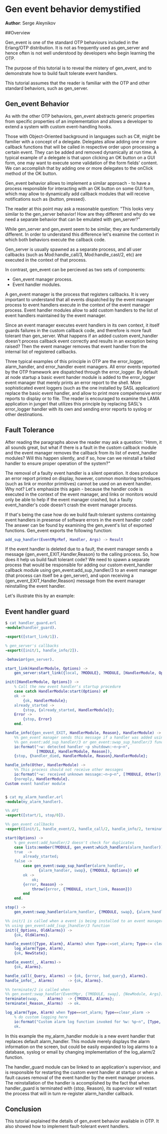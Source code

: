 # Gen event behavior demystified

**Author**: Serge Aleynikov <saleyn at gmail.com>

##Overview
  
Gen_event is one of the standard OTP behaviours included in the Erlang/OTP distribution. It is not as frequently used as gen_server and hence often is not well understood by developers who begin learning the OTP.

The purpose of this tutorial is to reveal the mistery of gen_event, and to demonstrate how to build fault tolerate event handlers.

This tutorial assumes that the reader is familiar with the OTP and other standard behaviors, such as gen_server.

## Gen_event Behavior
  
As with the other OTP behaviors, gen_event abstracts generic properties from specific properties of an implementation and allows a developer to extend a system with custom event-handling hooks.

Those with Object-Oriented background in languages such as C#, might be familier with a concept of a delegate. Delegates allow adding one or more callback functions that will be called in respective order upon processing a certain event. They can be added and removed dynamically at run time. A typical example of a delegate is that upon clicking an OK button on a GUI form, one may want to execute some validation of the form fields' content. We can accomplish that by adding one or more delegates to the onClick method of the OK button.

Gen_event behavior allows to implement a similar approach - to have a process responsible for interacting with an OK button on some GUI form, which may allow to dynamically add callback modules that will receive notifications such as {button, pressed}.

The reader at this point may ask a reasonable question: "This looks very similar to the gen_server behavior! How are they different and why do we need a separate behavior that can be emulated with gen_server?"

While gen_server and gen_event seem to be similar, they are fundamentally different. In order to understand this difference let's examine the context in which both behaviors execute the callback code.

Gen_server is usually spawned as a separate process, and all user callbacks (such as Mod:handle_call/3, Mod:handle_cast/2, etc) are executed in the context of that process.

In contrast, gen_event can be percieved as two sets of components:

- Gen_event manager process.
- Event handler modules.
  
A gen_event manager is the process that registers callbacks. It is very important to understand that all events dispatched by the event manager process to event handlers execute in the context of the event manager process. Event handler modules allow to add custom handlers to the list of event handlers maintained by the event manager.

Since an event manager executes event handlers in its own context, it itself guards failures in the custom callback code, and therefore is more fault tolerant than gen_server. What happens if an added custom event_handler doesn't process callback event correctly and results in an exception being raised? Then the event manager removes that event handler from the internal list of registered callbacks.

Three typical examples of this principle in OTP are the error_logger, alarm_handler, and error_handler event managers. All error events reported by the OTP framework are dispatched through the error_logger. By default at node startup a basic event hander module is added to the error_logger event manager that merely prints an error report to the shell. More sophisticated event loggers (such as the one installed by SASL application) replace the basic event handler, and allow to print more compehensive error reports to display or to file. The reader is encouraged to examine the LAMA application in jungerl that utilizes this principle by replacing SASL's error_logger handler with its own and sending error reports to syslog or other destinations.

## Fault Tolerance
After reading the paragraphs above the reader may ask a question: "Hmm, it all sounds great, but what if there is a fault in the custom callback module and the event manager removes the callback from its list of event_handler modules? Will this happen silently, and if so, how can we reinstall a failed handler to ensure proper operation of the system?"

The removal of a faulty event handler is a silent operation. It does produce an error report printed on display, however, common monitoring techniques (such as link or monitor primitives) cannot be used on an event handler. Why not? Let's emphasize this again - because the handler code is executed in the context of the event manager, and links or monitors would only be able to help if the event manager crashed, but a faulty event_handler's code doesn't crash the event manager process.

If that's being the case how do we build fault-tolerant systems containing event handlers in presense of software errors in the event handler code? The answer can be found by examining the gen_event's list of exported functions. Gen_event exports the following function:
```erlang
add_sup_handler(EventMgrRef, Handler, Args) -> Result
```
If the event handler is deleted due to a fault, the event manager sends a message {gen_event_EXIT,Handler,Reason} to the calling process. So, how does it help us build fault tolerant code? We need to spawn a separate process that would be responsible for adding our custom event_handler callback module using gen_event:add_sup_handler/3 to an event manager (that process can itself be a gen_server), and upon receiving a {gen_event_EXIT,Handler,Reason} message from the event manager reinstalling the event handler.

Let's illustrate this by an example:

## Event handler guard

```erlang
$ cat handler_guard.erl
-module(handler_guard).

-export([start_link/1]).

% gen_server's callbacks
-export([init/1, handle_info/2]).

-behavior(gen_server).

start_link(HandlerModule, Options) ->
    gen_server:start_link({local, ?MODULE}, ?MODULE, [HandlerModule, Options], []).

init([HandlerModule, Options]) ->
    % Call the new event handler's startup procedure
    case catch HandlerModule:start(Options) of
    ok ->
        {ok, HandlerModule};
    already_started ->
        {stop, {already_started, HandlerModule}};
    Error ->
        {stop, Error}
    end.

handle_info({gen_event_EXIT, HandlerModule, Reason}, HandlerModule) ->
    %% gen_event manager sends this message if a handler was added using
    %% gen_event:add_sup_handler/3 or gen_event:swap_sup_handler/3 functions
    io:format("~w: detected handler ~p shutdown:~n~p~n",
              [?MODULE, HandlerModule, Reason]),
    {stop, {handler_died, HandlerModule, Reason},HandlerModule};

handle_info(Other, HandlerModule) ->
    %% This process should not receive other messages
    io:format("~w: received unknown message:~n~p~n", [?MODULE, Other]),
    {noreply, HandlerModule}.
Custom event handler module


$ cat my_alarm_handler.erl
-module(my_alarm_handler).

%% API 
-export([start/1, stop/0]).

%% gen_event callbacks
-export([init/1, handle_event/2, handle_call/2, handle_info/2, terminate/2]).

start(Options) ->
    % gen_event:add_handler/2 doesn't check for duplicates
    case lists:member(?MODULE, gen_event:which_handlers(alarm_handler)) of
    true  ->
        already_started;
    false ->
        case gen_event:swap_sup_handler(alarm_handler,
               {alarm_handler, swap}, {?MODULE, Options}) of
        ok -> 
            ok;
        {error, Reason} ->
            throw({error, {?MODULE, start_link, Reason}})
        end
    end.

stop() ->
    gen_event:swap_handler(alarm_handler, {?MODULE, swap}, {alarm_handler, []}).

%% init/1 is called when a event is being installed to an event manager
%% using gen_event:add_[sup_]handler/3 function
init({_Options, OldAlarms}) ->
    {ok, OldAlarms}.

handle_event({Type, Alarm}, Alarms) when Type=:=set_alarm; Type=:= clear_alarm ->
    log_alarm(Type, Alarm),
    {ok, NewState};

handle_event(_, Alarms)->
    {ok, Alarms}.

handle_call(_Query, Alarms) -> {ok, {error, bad_query}, Alarms}.
handle_info(_, Alarms)      -> {ok, Alarms}.

%% terminate/2 is called when
%% gen_event:swap_handler(EventMgr, {?MODULE, swap}, {NewModule, Args}) is invoked
terminate(swap,    Alarms)  -> {?MODULE, Alarms};
terminate(_Reason,_Alarms)  -> ok.

log_alarm(Type, Alarm) when Type==set_alarm; Type==clear_alarm ->
    % do custom logging here
    io:format("Custom alarm log function invoked for %w: %p~n", [Type, Alarm]),
    ok.
```
In this example the my_alarm_handler module is a new event handler that replaces default alarm_handler. This module merely displays the alarm information on the screen, but could be easily expanded to log alarms to a database, syslog or email by changing implementation of the log_alarm/2 function.

The handler_guard module can be linked to an application's supervisor, and is responsible for restarting the custom event handler at startup or when a fault causes removal of the event handler by the event manager process. The reinstallation of the handler is accomplished by the fact that when handler_guard is terminated with {stop, Reason}, its supervisor will restart the process that will in turn re-register alarm_handler callback.

## Conclusion
This tutorial explained the details of gen_event behavior available in OTP. It also showed how to implement fault-tolerant event handlers.
